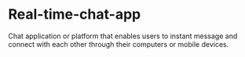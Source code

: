 # Real-time-chat-app
Chat application or platform that enables users to instant message and connect with each other through their computers or mobile devices.
